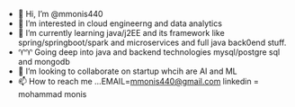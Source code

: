 - 👋 Hi, I’m @mmonis440
- 👀 I’m interested in cloud engineerng and data analytics
- 🌱 I’m currently learning java/j2EE and its framework like spring/springboot/spark and microservices and full java back0end stuff.
- ♈️♈️ Going deep into java and backend technologies mysql/postgre sql and mongodb
- 💞️ I’m looking to collaborate on startup whcih are AI and ML 
- 📫 How to reach me ...EMAIL=mmonis440@gmail.com
linkedin = mohammad monis

<!---
mmonis440/mmonis440 is a ✨ special ✨ repository because its `README.md` (this file) appears on your GitHub profile.
You can click the Preview link to take a look at your changes.
--->
